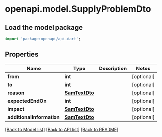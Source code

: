 # openapi.model.SupplyProblemDto

## Load the model package
```dart
import 'package:openapi/api.dart';
```

## Properties
Name | Type | Description | Notes
------------ | ------------- | ------------- | -------------
**from** | **int** |  | [optional] 
**to** | **int** |  | [optional] 
**reason** | [**SamTextDto**](SamTextDto.md) |  | [optional] 
**expectedEndOn** | **int** |  | [optional] 
**impact** | [**SamTextDto**](SamTextDto.md) |  | [optional] 
**additionalInformation** | [**SamTextDto**](SamTextDto.md) |  | [optional] 

[[Back to Model list]](../README.md#documentation-for-models) [[Back to API list]](../README.md#documentation-for-api-endpoints) [[Back to README]](../README.md)


